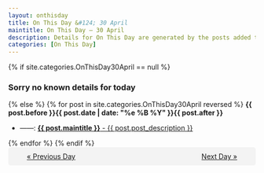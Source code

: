 ```yaml
---
layout: onthisday
title: On This Day &#124; 30 April
maintitle: On This Day — 30 April
description: Details for On This Day are generated by the posts added to the website so the content is subject to changes/updates over time.
categories: [On This Day]
---
```


{% if site.categories.OnThisDay30April == null %}
<h3>Sorry no known details for today</h3>
{% else %}
{% for post in site.categories.OnThisDay30April reversed %}
<strong>{{ post.before }}{{ post.date | date: "%e %B %Y" }}{{ post.after }}</strong>
<ul>
<li> ——: <a class="{{ post.class }}" href="{{ post.url }}"><strong>{{ post.maintitle }}</strong> - {{ post.post_description }}</a></li>
</ul>
{% endfor %}
{% endif %}

<div style="background-color: #f3f3f3; padding: 10px; border-radius: 5px; text-align: center; display: flex; justify-content: space-evenly;">
<a href="/onthisday/04/04-29">« Previous Day</a>
<span style="visibility:hidden;">[ Visit Leap Year February 29 ]</span>
<a href="/onthisday/05/05-01">Next Day »</a>
</div>
